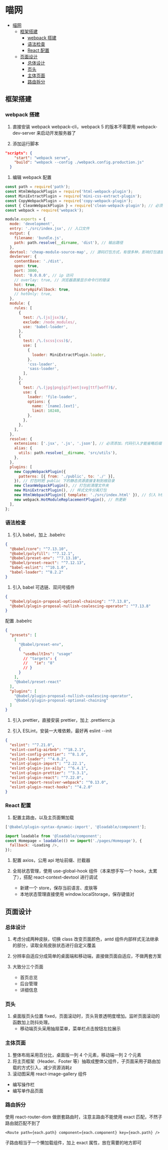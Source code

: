 # 喵网

<!-- TOC -->

- [喵网](#喵网)
  - [框架搭建](#框架搭建)
    - [webpack 搭建](#webpack-搭建)
    - [语法检查](#语法检查)
    - [React 配置](#react-配置)
  - [页面设计](#页面设计)
    - [总体设计](#总体设计)
    - [页头](#页头)
    - [主体页面](#主体页面)
    - [路由拆分](#路由拆分)

<!-- /TOC -->

## 框架搭建

### webpack 搭建

1. 直接安装 webpack webpack-cli，webpack 5 的版本不需要用 webpack-dev-server 来启动开发服务器了

1. 添加运行脚本

```json
"scripts": {
    "start": "webpack serve",
    "build": "webpack --config ./webpack.config.production.js"
  }
```

1. 编辑 webpack 配置

```js
const path = require('path');
const HtmlWebpackPlugin = require('html-webpack-plugin');
const MiniExtractPlugin = require('mini-css-extract-plugin');
const CopyWebpackPlugin = require('copy-webpack-plugin');
const { CleanWebpackPlugin } = require('clean-webpack-plugin'); // 必须展开引入，官网有误
const webpack = require('webpack');

module.exports = {
  mode: 'development',
  entry: './src/index.jsx', // 入口文件
  output: {
    filename: 'bundle.js',
    path: path.resolve(__dirname, 'dist'), // 输出路径
  },
  devtool: 'cheap-module-source-map', // 源码打包方式，有很多种，影响打包速度，详见官网。生产环境打包直接去掉这项即可
  devServer: {
    contentBase: './dist',
    open: true,
    port: 3000,
    host: '0.0.0.0', // ip 访问
    // overlay: true, // 浏览器直接显示命令行的错误
    hot: true,
    historyApiFallback: true,
    // hotOnly: true,
  },
  module: {
    rules: [
      {
        test: /\.(js|jsx)$/,
        exclude: /node_modules/,
        use: 'babel-loader',
      },
      {
        test: /\.(scss|css)$/,
        use: [
          {
            loader: MiniExtractPlugin.loader,
          },
          'css-loader',
          'sass-loader',
        ],
      },
      {
        test: /\.(jpg|png|gif|eot|svg|ttf|woff)$/,
        use: {
          loader: 'file-loader',
          options: {
            name: '[name].[ext]',
            limit: 10240,
          },
        },
      },
    ],
  },
  resolve: {
    extensions: ['.jsx', '.js', '.json'], // 必须添加，代码引入才能省略后缀
    alias: {
      utils: path.resolve(__dirname, 'src/utils'),
    },
  },
  plugins: [
    new CopyWebpackPlugin({
      patterns: [{ from: './public', to: './' }],
    }), // 打包时把 public 下的静态资源直接复制到根目录
    new CleanWebpackPlugin(), // 打包前清理文件夹
    new MiniExtractPlugin(), // 样式文件分离打包
    new HtmlWebpackPlugin({ template: './src/index.html' }), // 引入 html 模板
    new webpack.HotModuleReplacementPlugin(), // 热更新
  ],
};
```

### 语法检查

1. 引入 babel，加上 .babelrc

```json
{
  "@babel/core": "^7.13.10",
  "@babel/polyfill": "^7.12.1",
  "@babel/preset-env": "^7.13.10",
  "@babel/preset-react": "^7.12.13",
  "babel-eslint": "^10.1.0",
  "babel-loader": "^8.2.2"
}
```

1. 引入 babel 可选链、双问号插件

```json
{
  "@babel/plugin-proposal-optional-chaining": "^7.13.8",
  "@babel/plugin-proposal-nullish-coalescing-operator": "^7.13.8"
}
```

配置 .babelrc

```json
{
  "presets": [
    [
      "@babel/preset-env",
      {
        "useBuiltIns": "usage"
        // "targets": {
        //   "ie": "8"
        // }
      }
    ],
    "@babel/preset-react"
  ],
  "plugins": [
    "@babel/plugin-proposal-nullish-coalescing-operator",
    "@babel/plugin-proposal-optional-chaining"
  ]
}
```

1. 引入 prettier，直接安装 prettier，加上 .prettierrc.js

1. 引入 ESLint，安装一大堆依赖，最好再 eslint --init

```json
{
  "eslint": "^7.21.0",
  "eslint-config-airbnb": "^18.2.1",
  "eslint-config-prettier": "^8.1.0",
  "eslint-loader": "^4.0.2",
  "eslint-plugin-import": "^2.22.1",
  "eslint-plugin-jsx-a11y": "^6.4.1",
  "eslint-plugin-prettier": "^3.3.1",
  "eslint-plugin-react": "^7.22.0",
  "eslint-import-resolver-webpack": "^0.13.0",
  "eslint-plugin-react-hooks": "^4.2.0"
}
```

### React 配置

1. 配置主路由，以及主页面懒加载

```js
['@babel/plugin-syntax-dynamic-import', '@loadable/component'];

import loadable from '@loadable/component';
const Homepage = loadable(() => import('./pages/Homepage'), {
  fallback: <Loading />,
});
```

1. 配置 axios，公用 api 地址前缀、拦截器

1. 全局状态管理，使用 use-global-hook 组件（本来想手写一个 hook，太累了），搭配 react-context-devtool 进行调试

   - 新建一个 store，保存当前语言、皮肤等
   - 本地状态管理直接使用 window.localStorage，保存键值对

## 页面设计

### 总体设计

1. 考虑分成两种皮肤，切换 class 改变页面颜色，antd 组件内部样式无法继承的部分，读取全局皮肤状态进行自定义覆盖

2. 分辨率自适应分成简单的桌面端和移动端，直接做页面自适应，不做两套方案

3. 大致分三个页面

   - 首页总览
   - 后台管理
   - 详细信息

### 页头

1. 桌面版页头位置 fixed，页面滚动时，页头背景透明度增加。监听页面滚动的函数加上防抖处理。
   - 移动端页头采用抽屉菜单，菜单栏点击按钮左拉展示

### 主体页面

1. 整体布局采用百分比，桌面版一列 4 个元素，移动端一列 2 个元素
1. 将主页框架（Header、Footer 等）抽取成整体父组件，子页面采用子路由加载的方式引入，减少资源消耗z
1. 滚动图采用 react-image-gallery 组件

- 编写操作栏
- 编写单作品页面

### 路由拆分

使用 react-router-dom 做嵌套路由时，注意主路由不能使用 exact 匹配，不然子路由就匹配不到了

`<Route path={each.path} component={each.component} key={each.path} />`

子路由相当于一个懒加载组件，加上 exact 属性，放在需要的地方即可
